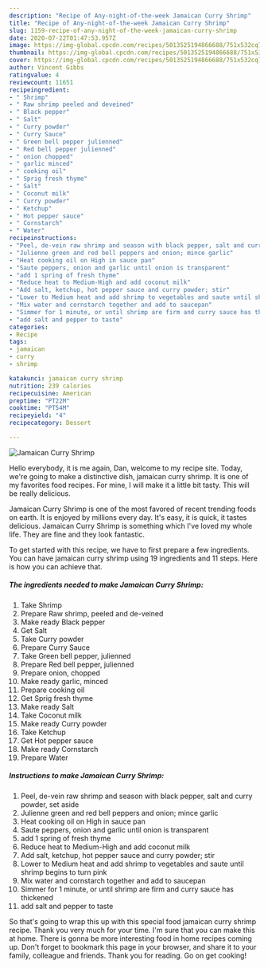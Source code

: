 ```yaml
---
description: "Recipe of Any-night-of-the-week Jamaican Curry Shrimp"
title: "Recipe of Any-night-of-the-week Jamaican Curry Shrimp"
slug: 1159-recipe-of-any-night-of-the-week-jamaican-curry-shrimp
date: 2020-07-22T01:47:53.957Z
image: https://img-global.cpcdn.com/recipes/5013525194866688/751x532cq70/jamaican-curry-shrimp-recipe-main-photo.jpg
thumbnail: https://img-global.cpcdn.com/recipes/5013525194866688/751x532cq70/jamaican-curry-shrimp-recipe-main-photo.jpg
cover: https://img-global.cpcdn.com/recipes/5013525194866688/751x532cq70/jamaican-curry-shrimp-recipe-main-photo.jpg
author: Vincent Gibbs
ratingvalue: 4
reviewcount: 11651
recipeingredient:
- " Shrimp"
- " Raw shrimp peeled and deveined"
- " Black pepper"
- " Salt"
- " Curry powder"
- " Curry Sauce"
- " Green bell pepper julienned"
- " Red bell pepper julienned"
- " onion chopped"
- " garlic minced"
- " cooking oil"
- " Sprig fresh thyme"
- " Salt"
- " Coconut milk"
- " Curry powder"
- " Ketchup"
- " Hot pepper sauce"
- " Cornstarch"
- " Water"
recipeinstructions:
- "Peel, de-vein raw shrimp and season with black pepper, salt and curry powder, set aside"
- "Julienne green and red bell peppers and onion; mince garlic"
- "Heat cooking oil on High in sauce pan"
- "Saute peppers, onion and garlic until onion is transparent"
- "add 1 spring of fresh thyme"
- "Reduce heat to Medium-High and add coconut milk"
- "Add salt, ketchup, hot pepper sauce and curry powder; stir"
- "Lower to Medium heat and add shrimp to vegetables and saute until shrimp begins to turn pink"
- "Mix water and cornstarch together and add to saucepan"
- "Simmer for 1 minute, or until shrimp are firm and curry sauce has thickened"
- "add salt and pepper to taste"
categories:
- Recipe
tags:
- jamaican
- curry
- shrimp

katakunci: jamaican curry shrimp 
nutrition: 239 calories
recipecuisine: American
preptime: "PT22M"
cooktime: "PT54M"
recipeyield: "4"
recipecategory: Dessert

---
```



![Jamaican Curry Shrimp](https://img-global.cpcdn.com/recipes/5013525194866688/751x532cq70/jamaican-curry-shrimp-recipe-main-photo.jpg)

Hello everybody, it is me again, Dan, welcome to my recipe site. Today, we're going to make a distinctive dish, jamaican curry shrimp. It is one of my favorites food recipes. For mine, I will make it a little bit tasty. This will be really delicious.

Jamaican Curry Shrimp is one of the most favored of recent trending foods on earth. It is enjoyed by millions every day. It's easy, it is quick, it tastes delicious. Jamaican Curry Shrimp is something which I've loved my whole life. They are fine and they look fantastic.




To get started with this recipe, we have to first prepare a few ingredients. You can have jamaican curry shrimp using 19 ingredients and 11 steps. Here is how you can achieve that.

<!--inarticleads1-->

##### The ingredients needed to make Jamaican Curry Shrimp:

1. Take  Shrimp
1. Prepare  Raw shrimp, peeled and de-veined
1. Make ready  Black pepper
1. Get  Salt
1. Take  Curry powder
1. Prepare  Curry Sauce
1. Take  Green bell pepper, julienned
1. Prepare  Red bell pepper, julienned
1. Prepare  onion, chopped
1. Make ready  garlic, minced
1. Prepare  cooking oil
1. Get  Sprig fresh thyme
1. Make ready  Salt
1. Take  Coconut milk
1. Make ready  Curry powder
1. Take  Ketchup
1. Get  Hot pepper sauce
1. Make ready  Cornstarch
1. Prepare  Water




<!--inarticleads2-->

##### Instructions to make Jamaican Curry Shrimp:

1. Peel, de-vein raw shrimp and season with black pepper, salt and curry powder, set aside
1. Julienne green and red bell peppers and onion; mince garlic
1. Heat cooking oil on High in sauce pan
1. Saute peppers, onion and garlic until onion is transparent
1. add 1 spring of fresh thyme
1. Reduce heat to Medium-High and add coconut milk
1. Add salt, ketchup, hot pepper sauce and curry powder; stir
1. Lower to Medium heat and add shrimp to vegetables and saute until shrimp begins to turn pink
1. Mix water and cornstarch together and add to saucepan
1. Simmer for 1 minute, or until shrimp are firm and curry sauce has thickened
1. add salt and pepper to taste




So that's going to wrap this up with this special food jamaican curry shrimp recipe. Thank you very much for your time. I'm sure that you can make this at home. There is gonna be more interesting food in home recipes coming up. Don't forget to bookmark this page in your browser, and share it to your family, colleague and friends. Thank you for reading. Go on get cooking!

